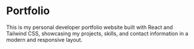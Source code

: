# Portfolio
This is my personal developer portfolio website built with React and Tailwind CSS, showcasing my projects, skills, and contact information in a modern and responsive layout.

